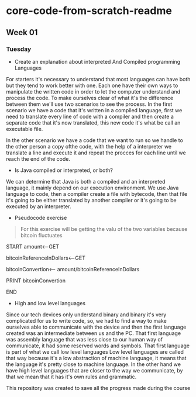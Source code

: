 # core-code-from-scratch-readme

## Week 01

### Tuesday 
* Create an explanation about interpreted And Compiled programming Languages 

For starters it's necessary to understand that most languages can have both but they tend to work better with one. Each one have their own ways to manipulate the written code in order to let the computer understand and process the code. To make ourselves clear of what it's the difference between them we'll use two scenarios to see the process. 
In the first scenario we have a code that it's written in a compiled language, first we need to translate every line of code with a compiler and then create a separate code that it's now translated, this new code it's what be call an executable file. 

In the other scenario we have a code that we want to run so we handle to the other person a copy ofthe code, with the help of a interpreter we translate a line and execute it and repeat the procces for each line until we reach the end of the code. 

* Is Java compiled or interpreted, or both? 

We can determine that Java is both a compiled and an interpreted language, it mainly depend on our execution environment. We use Java language to code, then a compiler create a file with bytecode, then that file it's going to be either translated by another compiler or it's going to be  executed by an interpreter.

* Pseudocode exercise 
>For this exercise will be getting the valu of the two variables because bitcoin fluctuates 

 START
amount<--GET

bitcoinReferenceInDollars<--GET

bitcoinConvertion<-- amount/bitcoinReferenceInDollars

PRINT bitcoinConvertion

END

* High and low level languages 


Since our tech devices only understand binary and binary it's very complicated for us to write code, so, we had to find a way to make ourselves able to communicate with the device and then the first language created was an intermediate between us and the PC. That first language was assembly language that was less close to our human way of communicate, it had some reserved words and symbols.
That first language is part of what we call low level languages
Low level languages are called that way because it's a low abstraction of machine language, it means that the language it's pretty close to machine language.
In the other hand we have high level languages that are closer to the way we communicate, by that we mean that it has it's own rules and grammatic.

This repository was created to save all the progress made during the course 
